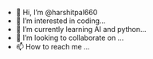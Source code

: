 - 👋 Hi, I’m @harshitpal660
- 👀 I’m interested in coding...
- 🌱 I’m currently learning AI and python...
- 💞️ I’m looking to collaborate on ...
- 📫 How to reach me ...

<!---
harshitpal660/harshitpal660 is a ✨ special ✨ repository because its `README.md` (this file) appears on your GitHub profile.
You can click the Preview link to take a look at your changes.
--->
